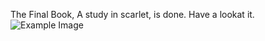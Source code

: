 The Final Book, A study in scarlet, is done. Have a lookat it.
![Example Image](https://www.dropbox.com/s/i8b12jmlsndih83/Study%20In%20Scarlet.jpg "A Study in Scarlet")


